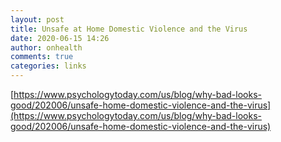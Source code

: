 ```yaml
---
layout: post
title: Unsafe at Home Domestic Violence and the Virus
date: 2020-06-15 14:26
author: onhealth
comments: true
categories: links
---
```


[https://www.psychologytoday.com/us/blog/why-bad-looks-good/202006/unsafe-home-domestic-violence-and-the-virus](https://www.psychologytoday.com/us/blog/why-bad-looks-good/202006/unsafe-home-domestic-violence-and-the-virus)
